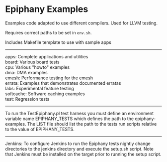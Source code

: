 Epiphany Examples
=================

Examples code adapted to use different compilers. Used for LLVM testing.

Requires correct paths to be set in `env.sh`.

Includes Makefile template to use with sample apps

---

apps:         Complete applications and utilities  
board:        Various board tests  
cpu:          Various "howto" examples  
dma:          DMA examples  
emesh:        Performance testing for the emesh  
errata:       Examples that demonstrates documented erratas  
labs:         Experimental feature testing  
softcache:    Software caching examples  
test:         Regression tests  

---

To run the TestEpiphany.pl test harness you must define an environment variable
name EPIPHANY_TESTS which defines the path to the epiphany-examples. The LIST
file should list the path to the tests run scripts relative to the value of
EPIPHANY_TESTS.

---

Jenkins: To configure Jenkins to run the Epiphany tests nightly change directories
to the jenkins directory and execute the setup.sh script. Note that Jenkins must
be installed on the target prior to running the setup script.

